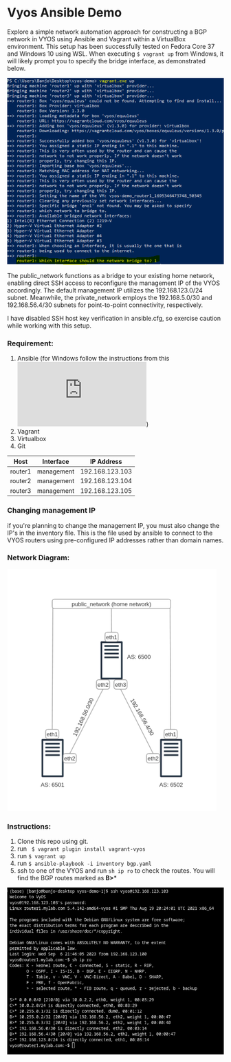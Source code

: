 # Vyos Ansible Demo

Explore a simple network automation approach for constructing a BGP network in VYOS using Ansible and Vagrant within a VirtualBox environment. This setup has been successfully tested on Fedora Core 37 and Windows 10 using WSL. When executing ```$ vagrant up``` from Windows, it will likely prompt you to specify the bridge interface, as demonstrated below.

![Windows](images/win32.png)


The public_network functions as a bridge to your existing home network, enabling direct SSH access to reconfigure the management IP of the VYOS accordingly. The default management IP utilizes the 192.168.123.0/24 subnet. Meanwhile, the private_network employs the 192.168.5.0/30 and 192.168.56.4/30 subnets for point-to-point connectivity, respectively.

I have disabled SSH host key verification in ansible.cfg, so exercise caution while working with this setup.


### Requirement:

1. Ansible (for Windows follow the instructions from this ![link](https://docs.ansible.com/ansible/latest/os_guide/windows_faq.html))
2. Vagrant
3. Virtualbox
4. Git

| Host    | Interface  | IP Address      |
| ------- | -----------| --------------- |
| router1 | management | 192.168.123.103 |
| router2 | management | 192.168.123.104 |
| router3 | management | 192.168.123.105 |


### Changing management IP
if you're planning to change the management IP, you must also change the IP's in the inventory file.  This is the file used by ansible to connect to the VYOS routers using pre-configured IP addresses rather than domain names. 


### Network Diagram:

![diagram](images/diagram.png)


### Instructions:

1. Clone this repo using git.
2. run ``` $ vagrant plugin install vagrant-vyos```
3. run ``` $ vagrant up ```
4. run ``` $ ansible-playbook -i inventory bgp.yaml ```
5. ssh to one of the VYOS and run ``` sh ip ro ``` to check the routes. You will find the BGP routes marked as **B>***
   
![diagram](images/vyos_terminal.png)

